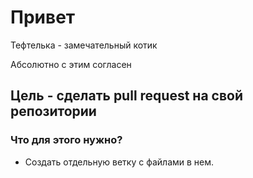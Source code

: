 # Привет 

Тефтелька - замечательный котик

Абсолютно с этим согласен


## Цель - сделать pull request на свой репозитории

### Что для этого нужно? 

* Создать отдельную ветку с файлами в нем.
